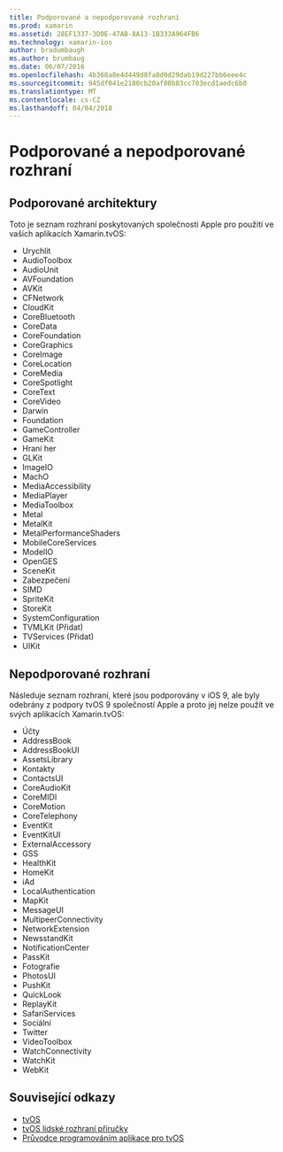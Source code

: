 ```yaml
---
title: Podporované a nepodporované rozhraní
ms.prod: xamarin
ms.assetid: 28EF1337-3D0E-47AB-8A13-1B333A964FB6
ms.technology: xamarin-ios
author: bradumbaugh
ms.author: brumbaug
ms.date: 06/07/2016
ms.openlocfilehash: 4b368a8e4d449d8fa8d0d29dab19d227bb6eee4c
ms.sourcegitcommit: 945df041e2180cb20af08b83cc703ecd1aedc6b0
ms.translationtype: MT
ms.contentlocale: cs-CZ
ms.lasthandoff: 04/04/2018
---
```

# <a name="supported-and-unsupported-frameworks"></a>Podporované a nepodporované rozhraní

<a name="Supported-Frameworks" />

## <a name="supported-frameworks"></a>Podporované architektury

Toto je seznam rozhraní poskytovaných společností Apple pro použití ve vašich aplikacích Xamarin.tvOS:

* Urychlit
* AudioToolbox
* AudioUnit
* AVFoundation
* AVKit
* CFNetwork
* CloudKit
* CoreBluetooth
* CoreData
* CoreFoundation
* CoreGraphics
* CoreImage
* CoreLocation
* CoreMedia
* CoreSpotlight
* CoreText
* CoreVideo
* Darwin
* Foundation
* GameController
* GameKit
* Hraní her
* GLKit
* ImageIO
* MachO
* MediaAccessibility
* MediaPlayer
* MediaToolbox
* Metal
* MetalKit
* MetalPerformanceShaders
* MobileCoreServices
* ModelIO
* OpenGES
* SceneKit
* Zabezpečení
* SIMD
* SpriteKit
* StoreKit
* SystemConfiguration
* TVMLKit (Přidat)
* TVServices (Přidat)
* UIKit

<a name="Unsupported-Frameworks" />

## <a name="unsupported-frameworks"></a>Nepodporované rozhraní

Následuje seznam rozhraní, které jsou podporovány v iOS 9, ale byly odebrány z podpory tvOS 9 společností Apple a proto jej nelze použít ve svých aplikacích Xamarin.tvOS:

* Účty
* AddressBook
* AddressBookUI
* AssetsLibrary
* Kontakty
* ContactsUI
* CoreAudioKit
* CoreMIDI
* CoreMotion
* CoreTelephony
* EventKit
* EventKitUI
* ExternalAccessory
* GSS
* HealthKit
* HomeKit
* iAd
* LocalAuthentication
* MapKit
* MessageUI
* MultipeerConnectivity
* NetworkExtension
* NewsstandKit
* NotificationCenter
* PassKit
* Fotografie
* PhotosUI
* PushKit
* QuickLook
* ReplayKit
* SafariServices
* Sociální
* Twitter
* VideoToolbox
* WatchConnectivity
* WatchKit
* WebKit



## <a name="related-links"></a>Související odkazy

- [tvOS](https://developer.apple.com/tvos/)
- [tvOS lidské rozhraní příručky](https://developer.apple.com/tvos/human-interface-guidelines/)
- [Průvodce programováním aplikace pro tvOS](https://developer.apple.com/library/prerelease/tvos/documentation/General/Conceptual/AppleTV_PG/)
